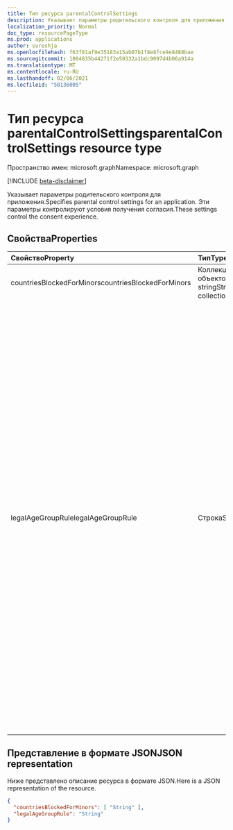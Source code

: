 ```yaml
---
title: Тип ресурса parentalControlSettings
description: Указывает параметры родительского контроля для приложения. Эти параметры контролируют условия получения согласия.
localization_priority: Normal
doc_type: resourcePageType
ms.prod: applications
author: sureshja
ms.openlocfilehash: f63f81af9e35183a15ab07b1f8e8fce9e8488bae
ms.sourcegitcommit: 1004835b44271f2e50332a1bdc9097d4b06a914a
ms.translationtype: MT
ms.contentlocale: ru-RU
ms.lasthandoff: 02/06/2021
ms.locfileid: "50136005"
---
```

# <a name="parentalcontrolsettings-resource-type"></a><span data-ttu-id="7ebfc-104">Тип ресурса parentalControlSettings</span><span class="sxs-lookup"><span data-stu-id="7ebfc-104">parentalControlSettings resource type</span></span>

<span data-ttu-id="7ebfc-105">Пространство имен: microsoft.graph</span><span class="sxs-lookup"><span data-stu-id="7ebfc-105">Namespace: microsoft.graph</span></span>

[!INCLUDE [beta-disclaimer](../../includes/beta-disclaimer.md)]

<span data-ttu-id="7ebfc-106">Указывает параметры родительского контроля для приложения.</span><span class="sxs-lookup"><span data-stu-id="7ebfc-106">Specifies parental control settings for an application.</span></span> <span data-ttu-id="7ebfc-107">Эти параметры контролируют условия получения согласия.</span><span class="sxs-lookup"><span data-stu-id="7ebfc-107">These settings control the consent experience.</span></span>

## <a name="properties"></a><span data-ttu-id="7ebfc-108">Свойства</span><span class="sxs-lookup"><span data-stu-id="7ebfc-108">Properties</span></span>

| <span data-ttu-id="7ebfc-109">Свойство</span><span class="sxs-lookup"><span data-stu-id="7ebfc-109">Property</span></span> | <span data-ttu-id="7ebfc-110">Тип</span><span class="sxs-lookup"><span data-stu-id="7ebfc-110">Type</span></span> | <span data-ttu-id="7ebfc-111">Описание</span><span class="sxs-lookup"><span data-stu-id="7ebfc-111">Description</span></span> |
:---------------|:--------|:----------|
|<span data-ttu-id="7ebfc-112">countriesBlockedForMinors</span><span class="sxs-lookup"><span data-stu-id="7ebfc-112">countriesBlockedForMinors</span></span>|<span data-ttu-id="7ebfc-113">Коллекция объектов string</span><span class="sxs-lookup"><span data-stu-id="7ebfc-113">String collection</span></span>| <span data-ttu-id="7ebfc-114">Указывает [коды стран ISO](https://www.iso.org/iso-3166-country-codes.html)из двух букв.</span><span class="sxs-lookup"><span data-stu-id="7ebfc-114">Specifies the [two-letter ISO country codes](https://www.iso.org/iso-3166-country-codes.html).</span></span> <span data-ttu-id="7ebfc-115">Доступ к приложению будет заблокирован для несовершеннолетних из стран, указанных в этом списке.</span><span class="sxs-lookup"><span data-stu-id="7ebfc-115">Access to the application will be blocked for minors from the countries specified in this list.</span></span>|
|<span data-ttu-id="7ebfc-116">legalAgeGroupRule</span><span class="sxs-lookup"><span data-stu-id="7ebfc-116">legalAgeGroupRule</span></span>| <span data-ttu-id="7ebfc-117">Строка</span><span class="sxs-lookup"><span data-stu-id="7ebfc-117">String</span></span> | <span data-ttu-id="7ebfc-118">Указывает правило юридической возрастной группы, которое применяется к пользователям приложения.</span><span class="sxs-lookup"><span data-stu-id="7ebfc-118">Specifies the legal age group rule that applies to users of the app.</span></span> <span data-ttu-id="7ebfc-119">Может иметь одно из следующих значений:</span><span class="sxs-lookup"><span data-stu-id="7ebfc-119">Can be set to one of the following values:</span></span> <table><tr><th><span data-ttu-id="7ebfc-120">Значение</span><span class="sxs-lookup"><span data-stu-id="7ebfc-120">Value</span></span></th><th><span data-ttu-id="7ebfc-121">Описание</span><span class="sxs-lookup"><span data-stu-id="7ebfc-121">Description</span></span></th></tr><tr><td><span data-ttu-id="7ebfc-122">Разрешить</span><span class="sxs-lookup"><span data-stu-id="7ebfc-122">Allow</span></span></td><td><span data-ttu-id="7ebfc-123">Значение, используемое по умолчанию.</span><span class="sxs-lookup"><span data-stu-id="7ebfc-123">Default.</span></span> <span data-ttu-id="7ebfc-124">Принудительно применяет минимальный юридический уровень.</span><span class="sxs-lookup"><span data-stu-id="7ebfc-124">Enforces the legal minimum.</span></span> <span data-ttu-id="7ebfc-125">Это означает, что для несовершеннолетних в Европейском Союзе и Республике Корея требуется родительское согласие.</span><span class="sxs-lookup"><span data-stu-id="7ebfc-125">This means parental consent is required for minors in the European Union and Korea.</span></span></td></tr><tr><td><span data-ttu-id="7ebfc-126">RequireConsentForPrivacyServices</span><span class="sxs-lookup"><span data-stu-id="7ebfc-126">RequireConsentForPrivacyServices</span></span></td><td><span data-ttu-id="7ebfc-127">Принудительно применяет пользователя к указанию даты рождения в соответствии с правилами COPPA.</span><span class="sxs-lookup"><span data-stu-id="7ebfc-127">Enforces the user to specify date of birth to comply with COPPA rules.</span></span> </td></tr><tr><td><span data-ttu-id="7ebfc-128">RequireConsentForMinors</span><span class="sxs-lookup"><span data-stu-id="7ebfc-128">RequireConsentForMinors</span></span></td><td><span data-ttu-id="7ebfc-129">Требуется родительское согласие для детей не ниже 18 лет, независимо от правил для несовершеннолетних в стране.</span><span class="sxs-lookup"><span data-stu-id="7ebfc-129">Requires parental consent for ages below 18, regardless of country minor rules.</span></span></td></tr><tr><td><span data-ttu-id="7ebfc-130">RequireConsentForKids</span><span class="sxs-lookup"><span data-stu-id="7ebfc-130">RequireConsentForKids</span></span></td><td><span data-ttu-id="7ebfc-131">Требуется родительское согласие для детей до 14 лет, независимо от правил для несовершеннолетних в стране.</span><span class="sxs-lookup"><span data-stu-id="7ebfc-131">Requires parental consent for ages below 14, regardless of country minor rules.</span></span></td></tr><tr><td><span data-ttu-id="7ebfc-132">BlockMinors</span><span class="sxs-lookup"><span data-stu-id="7ebfc-132">BlockMinors</span></span></td><td><span data-ttu-id="7ebfc-133">Блокирует использование приложения несовершеннолетних.</span><span class="sxs-lookup"><span data-stu-id="7ebfc-133">Blocks minors from using the app.</span></span></td></tr></table> |

## <a name="json-representation"></a><span data-ttu-id="7ebfc-134">Представление в формате JSON</span><span class="sxs-lookup"><span data-stu-id="7ebfc-134">JSON representation</span></span>
<span data-ttu-id="7ebfc-135">Ниже представлено описание ресурса в формате JSON.</span><span class="sxs-lookup"><span data-stu-id="7ebfc-135">Here is a JSON representation of the resource.</span></span>

<!--{
  "blockType": "resource",
  "@odata.type": "microsoft.graph.parentalControlSettings"
}-->
```json
{
  "countriesBlockedForMinors": [ "String" ],
  "legalAgeGroupRule": "String"
}

```


